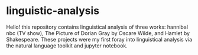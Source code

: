 # linguistic-analysis

Hello! this repository contains linguistical analysis of three works: hannibal nbc (TV show), The Picture of Dorian Gray by Oscare Wilde, and Hamlet by Shakespeare. 
These projects were my first foray into linguistical analysis via the natural language toolkit and jupyter notebook. 
